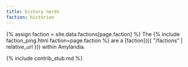 ```yaml
---
title: history nerds
faction: historian
---
```


{% assign faction = site.data.factions[page.faction] %}
The {% include faction_ping.html faction=page.faction %} are a [faction]({{ "/factions" | relative_url }}) within Amylandia.

{% include contrib_stub.md %}
